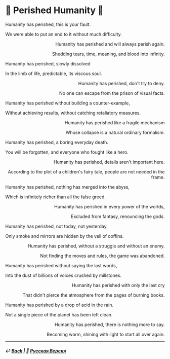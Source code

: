 # 🥀 Perished Humanity 🥀
<p align="left">Humanity has perished, this is your fault.</p>
  
<p align="left">We were able to put an end to it without much difficulty.</p>
  
<p align="right">Humanity has perished and will always perish again.</p>
  
<p align="right">Shedding tears, time, meaning, and blood into infinity.</p>

<p align="left">Humanity has perished, slowly dissolved</p>
  
<p align="left">In the limb of life, predictable, its viscous soul.</p>
  
<p align="right">Humanity has perished, don't try to deny.</p>
  
<p align="right">No one can escape from the prison of visual facts.</p>

<p align="left">Humanity has perished without building a counter-example,</p>
  
<p align="left">Without achieving results, without catching retaliatory measures.</p>
  
<p align="right">Humanity has perished like a fragile mechanism</p>
  
<p align="right">Whose collapse is a natural ordinary formalism.</p>

<p align="left">Humanity has perished, a boring everyday death.</p>
  
<p align="left">You will be forgotten, and everyone who fought like a hero.</p>
  
<p align="right">Humanity has perished, details aren't important here.</p>
  
<p align="right">According to the plot of a children's fairy tale, people are not needed in the frame.</p>

<p align="left">Humanity has perished, nothing has merged into the abyss,</p>
  
<p align="left">Which is infinitely richer than all the false greed.</p>
  
<p align="right">Humanity has perished in every power of the worlds,</p>
  
<p align="right">Excluded from fantasy, renouncing the gods.</p>

<p align="left">Humanity has perished, not today, not yesterday.</p>
  
<p align="left">Only smoke and mirrors are hidden by the veil of coffins.</p>
  
<p align="right">Humanity has perished, without a struggle and without an enemy.</p>
  
<p align="right">Not finding the moves and rules, the game was abandoned.</p>

<p align="left">Humanity has perished without saying the last words,</p>
  
<p align="left">Into the dust of billions of voices crushed by millstones.</p>
  
<p align="right">Humanity has perished with only the last cry</p>
  
<p align="right">That didn't pierce the atmosphere from the pages of burning books.</p>

<p align="left">Humanity has perished by a drop of acid in the rain.</p>
  
<p align="left">Not a single piece of the planet has been left clean.</p>
  
<p align="right">Humanity has perished, there is nothing more to say.</p>
  
<p align="right">Becoming warm, shining with light to start all over again.</p>

***

##### ↩️ [Back](index.md) | 🌻 [Русская Версия](perished_humanity-2.md)
